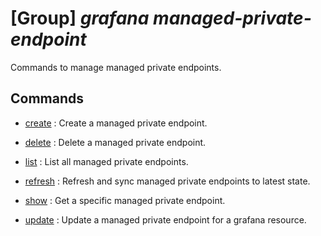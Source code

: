 # [Group] _grafana managed-private-endpoint_

Commands to manage managed private endpoints.

## Commands

- [create](/Commands/grafana/managed-private-endpoint/_create.md)
: Create a managed private endpoint.

- [delete](/Commands/grafana/managed-private-endpoint/_delete.md)
: Delete a managed private endpoint.

- [list](/Commands/grafana/managed-private-endpoint/_list.md)
: List all managed private endpoints.

- [refresh](/Commands/grafana/managed-private-endpoint/_refresh.md)
: Refresh and sync managed private endpoints to latest state.

- [show](/Commands/grafana/managed-private-endpoint/_show.md)
: Get a specific managed private endpoint.

- [update](/Commands/grafana/managed-private-endpoint/_update.md)
: Update a managed private endpoint for a grafana resource.
